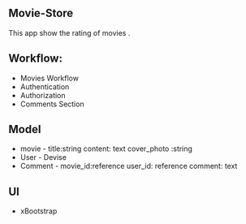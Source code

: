 ## Movie-Store
This app show the rating of movies .

## Workflow:
- Movies Workflow
- Authentication
- Authorization
- Comments Section


## Model
- movie - title:string content: text cover_photo :string
- User - Devise
- Comment - movie_id:reference  user_id: reference comment: text


## UI
- xBootstrap
